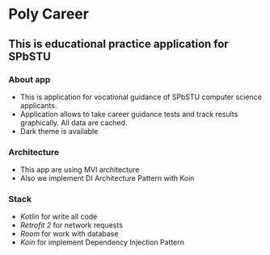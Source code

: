 # Poly Career
## This is educational practice application for SPbSTU

### About app 
* This is application for vocational guidance of SPbSTU computer science applicants.
* Application allows to take career guidance tests and track results graphically. All data are cached.
* Dark theme is available

### Architecture
* This app are using MVI architecture
* Also we implement DI Architecture Pattern with Koin

### Stack
* _Kotlin_ for write all code
* _Retrofit 2_ for network requests
* _Room_ for work with database
* _Koin_ for implement Dependency Injection Pattern
